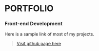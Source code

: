 # PORTFOLIO 
### Front-end Development
Here is a sample link of most of my projects. 

> [Visit github page here](https://github.com/AlanPenaRuiz)
